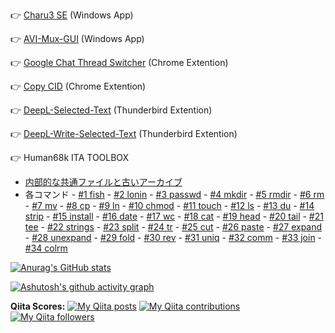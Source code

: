 👉 [Charu3 SE](https://github.com/itagagaki/charu3-SE) (Windows App)

👉 [AVI-Mux-GUI](https://github.com/itagagaki/AVI-Mux-GUI) (Windows App)

👉 [Google Chat Thread Switcher](https://github.com/itagagaki/Google-Chat-Thread-Switcher) (Chrome Extention)

👉 [Copy CID](https://github.com/itagagaki/CopyCID) (Chrome Extention)

👉 [DeepL-Selected-Text](https://github.com/itagagaki/DeepL-Selected-Text) (Thunderbird Extention)

👉 [DeepL-Write-Selected-Text](https://github.com/itagagaki/DeepL-Write-Selected-Text) (Thunderbird Extention)

👉 Human68k ITA TOOLBOX

- [内部的な共通ファイルと古いアーカイブ](https://github.com/itagagaki/Human68k-ita-toolbox-internal-pieces)
- 各コマンド -
[#1 fish](https://github.com/itagagaki/Human68k-ita-toolbox-1-fish) - 
[#2 lonin](https://github.com/itagagaki/Human68k-ita-toolbox-2-login) - 
[#3 passwd](https://github.com/itagagaki/Human68k-ita-toolbox-3-passwd) - 
[#4 mkdir](https://github.com/itagagaki/Human68k-ita-toolbox-4-mkdir) - 
[#5 rmdir](https://github.com/itagagaki/Human68k-ita-toolbox-5-rmdir) - 
[#6 rm](https://github.com/itagagaki/Human68k-ita-toolbox-6-rm) - 
[#7 mv](https://github.com/itagagaki/Human68k-ita-toolbox-7-mv) - 
[#8 cp](https://github.com/itagagaki/Human68k-ita-toolbox-8-cp) - 
[#9 ln](https://github.com/itagagaki/Human68k-ita-toolbox-9-ln) - 
[#10 chmod](https://github.com/itagagaki/Human68k-ita-toolbox-10-chmod) - 
[#11 touch](https://github.com/itagagaki/Human68k-ita-toolbox-11-touch) - 
[#12 ls](https://github.com/itagagaki/Human68k-ita-toolbox-12-ls) - 
[#13 du](https://github.com/itagagaki/Human68k-ita-toolbox-13-du) - 
[#14 strip](https://github.com/itagagaki/Human68k-ita-toolbox-14-strip) - 
[#15 install](https://github.com/itagagaki/Human68k-ita-toolbox-15-install) - 
[#16 date](https://github.com/itagagaki/Human68k-ita-toolbox-16-date) - 
[#17 wc](https://github.com/itagagaki/Human68k-ita-toolbox-17-wc) - 
[#18 cat](https://github.com/itagagaki/Human68k-ita-toolbox-18-cat) - 
[#19 head](https://github.com/itagagaki/Human68k-ita-toolbox-19-head) - 
[#20 tail](https://github.com/itagagaki/Human68k-ita-toolbox-20-tail) - 
[#21 tee](https://github.com/itagagaki/Human68k-ita-toolbox-21-tee) - 
[#22 strings](https://github.com/itagagaki/Human68k-ita-toolbox-22-strings) - 
[#23 split](https://github.com/itagagaki/Human68k-ita-toolbox-23-split) - 
[#24 tr](https://github.com/itagagaki/Human68k-ita-toolbox-24-tr) - 
[#25 cut](https://github.com/itagagaki/Human68k-ita-toolbox-25-cut) - 
[#26 paste](https://github.com/itagagaki/Human68k-ita-toolbox-26-paste) - 
[#27 expand](https://github.com/itagagaki/Human68k-ita-toolbox-27-expand) - 
[#28 unexpand](https://github.com/itagagaki/Human68k-ita-toolbox-28-unexpand) - 
[#29 fold](https://github.com/itagagaki/Human68k-ita-toolbox-29-fold) - 
[#30 rev](https://github.com/itagagaki/Human68k-ita-toolbox-30-rev) - 
[#31 uniq](https://github.com/itagagaki/Human68k-ita-toolbox-31-uniq) - 
[#32 comm](https://github.com/itagagaki/Human68k-ita-toolbox-32-comm) - 
[#33 join](https://github.com/itagagaki/Human68k-ita-toolbox-33-join) - 
[#34 colrm](https://github.com/itagagaki/Human68k-ita-toolbox-34-colrm)


[![Anurag's GitHub stats](https://github-readme-stats.vercel.app/api?username=itagagaki&show=reviews,discussions_started,discussions_answered&show_icons=true)](https://github.com/anuraghazra/github-readme-stats)

[![Ashutosh's github activity graph](https://github-readme-activity-graph.vercel.app/graph?username=itagagaki&theme=github-compact&area=true&days=60&height=300)](https://github.com/ashutosh00710/github-readme-activity-graph)

**Qiita Scores:**
[![My Qiita posts](https://qiita-badge.apiapi.app/s/itagagaki/posts.svg)](http://qiita.com/itagagaki)
[![My Qiita contributions](https://qiita-badge.apiapi.app/s/itagagaki/contributions.svg)](http://qiita.com/itagagaki)
[![My Qiita followers](https://qiita-badge.apiapi.app/s/itagagaki/followers.svg)](http://qiita.com/itagagaki)
                
<!--
**itagagaki/itagagaki** is a ✨ _special_ ✨ repository because its `README.md` (this file) appears on your GitHub profile.

Here are some ideas to get you started:

- 🔭 I’m currently working on ...
- 🌱 I’m currently learning ...
- 👯 I’m looking to collaborate on ...
- 🤔 I’m looking for help with ...
- 💬 Ask me about ...
- 📫 How to reach me: ...
- 😄 Pronouns: ...
- ⚡ Fun fact: ...
-->
